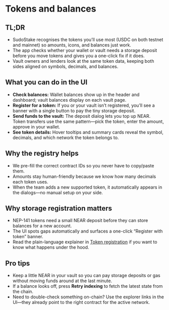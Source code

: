 # Tokens and balances

## TL;DR
- SudoStake recognises the tokens you’ll use most (USDC on both testnet and mainnet) so amounts, icons, and balances just work.
- The app checks whether your wallet or vault needs a storage deposit before you move tokens and gives you a one-click fix if it does.
- Vault owners and lenders look at the same token data, keeping both sides aligned on symbols, decimals, and balances.

## What you can do in the UI
- **Check balances:** Wallet balances show up in the header and dashboard; vault balances display on each vault page.
- **Register for a token:** If you or your vault isn’t registered, you’ll see a banner with a single button to pay the tiny storage deposit.
- **Send funds to the vault:** The deposit dialog lets you top up NEAR. Token transfers use the same pattern—pick the token, enter the amount, approve in your wallet.
- **See token details:** Hover tooltips and summary cards reveal the symbol, decimals, and which network the token belongs to.

## Why the registry helps
- We pre-fill the correct contract IDs so you never have to copy/paste them.
- Amounts stay human-friendly because we know how many decimals each token uses.
- When the team adds a new supported token, it automatically appears in the dialogs—no manual setup on your side.

## Why storage registration matters
- NEP-141 tokens need a small NEAR deposit before they can store balances for a new account.
- The UI spots gaps automatically and surfaces a one-click “Register with token” banner.
- Read the plain-language explainer in [Token registration](../reference/token-registration.md) if you want to know what happens under the hood.

## Pro tips
- Keep a little NEAR in your vault so you can pay storage deposits or gas without moving funds around at the last minute.
- If a balance looks off, press **Retry indexing** to fetch the latest state from the chain.
- Need to double-check something on-chain? Use the explorer links in the UI—they already point to the right contract for the active network.
